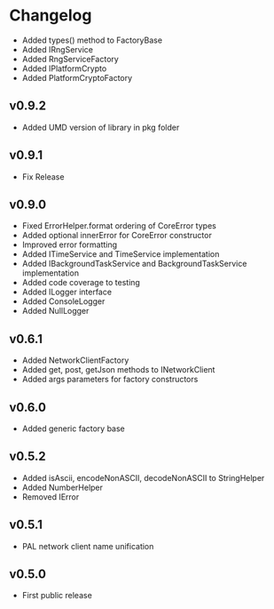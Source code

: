 # Changelog

* Added types() method to FactoryBase
* Added IRngService
* Added RngServiceFactory
* Added IPlatformCrypto
* Added PlatformCryptoFactory

## v0.9.2

* Added UMD version of library in pkg folder

## v0.9.1

* Fix Release

## v0.9.0

* Fixed ErrorHelper.format ordering of CoreError types
* Added optional innerError for CoreError constructor
* Improved error formatting
* Added ITimeService and TimeService implementation
* Added IBackgroundTaskService and BackgroundTaskService implementation
* Added code coverage to testing
* Added ILogger interface
* Added ConsoleLogger
* Added NullLogger

## v0.6.1

* Added NetworkClientFactory
* Added get, post, getJson methods to INetworkClient
* Added args parameters for factory constructors

## v0.6.0

* Added generic factory base

## v0.5.2

* Added isAscii, encodeNonASCII, decodeNonASCII to StringHelper
* Added NumberHelper
* Removed IError

## v0.5.1

* PAL network client name unification

## v0.5.0

* First public release